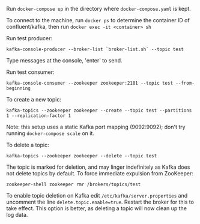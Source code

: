 Run `docker-compose up` in the directory where `docker-compose.yaml` is kept.

To connect to the machine, run `docker ps` to determine the container ID of confluent/kafka, then run `docker exec -it <container> sh`

Run test producer:

    kafka-console-producer --broker-list `broker-list.sh` --topic test

Type messages at the console, 'enter' to send.

Run test consumer:

    kafka-console-consumer --zookeeper zookeeper:2181 --topic test --from-beginning

To create a new topic:

    kafka-topics --zookeeper zookeeper --create --topic test --partitions 1 --replication-factor 1

Note: this setup uses a static Kafka port mapping (9092:9092); don't try running `docker-compose scale` on it.

To delete a topic:

    kafka-topics --zookeeper zookeeper --delete --topic test

The topic is marked for deletion, and may linger indefinitely as Kafka does not delete topics by default. To force immediate expulsion from ZooKeeper:

    zookeeper-shell zookeeper rmr /brokers/topics/test

To enable topic deletion on Kafka edit `/etc/kafka/server.properties` and uncomment the line `delete.topic.enable=true`. Restart the broker for this to take effect. This option is better, as deleting a topic will now clean up the log data.

